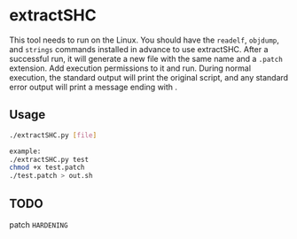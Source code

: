 # extractSHC

This tool needs to run on the Linux. You should have the `readelf`, `objdump`, and `strings` commands installed in advance to use extractSHC. After a successful run, it will generate a new file with the same name and a `.patch` extension. Add execution permissions to it and run. During normal execution, the standard output will print the original script, and any standard error output will print a message ending with <null>.


## Usage
```sh
./extractSHC.py [file]

example:
./extractSHC.py test
chmod +x test.patch
./test.patch > out.sh
```

## TODO

patch `HARDENING`